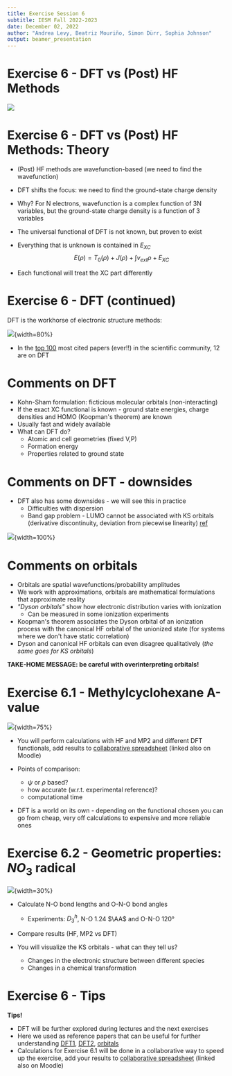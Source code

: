 ```yaml
---
title: Exercise Session 6
subtitle: IESM Fall 2022-2023
date: December 02, 2022
author: "Andrea Levy, Beatriz Mouriño, Simon Dürr, Sophia Johnson" 
output: beamer_presentation
---
```


# Exercise 6 - DFT vs (Post) HF Methods


![](/data/iesm/img_slides/Ex6/goals.png) 


# Exercise 6 - DFT vs (Post) HF Methods: Theory

* (Post) HF methods are wavefunction-based (we need to find the wavefunction)
* DFT shifts the focus: we need to find the ground-state charge density
* Why? For N electrons, wavefunction is a complex function of 3N variables, but the ground-state charge density is a function of 3 variables

* The universal functional of DFT is not known, but proven to exist
* Everything that is unknown is contained in $E_{XC}$
$$E(\rho) = T_{0}(\rho) + J(\rho) + \int v_{ext}\rho + E_{XC}$$
* Each functional will treat the XC part differently

# Exercise 6 - DFT (continued)

DFT is the workhorse of electronic structure methods: 

![](/data/iesm/img_slides/Ex6/papermountain.png){width=80%}

* In the [top 100](https://www.nature.com/news/the-top-100-papers-1.16224) most cited papers (ever!!) in the scientific community, 12 are on DFT 



# Comments on DFT

* Kohn-Sham formulation: ficticious molecular orbitals (non-interacting)
* If the exact XC functional is known - ground state energies, charge densities and HOMO (Koopman's theorem) are known
* Usually fast and widely available
* What can DFT do?
	* Atomic and cell geometries (fixed V,P)
	* Formation energy
	* Properties related to ground state

# Comments on DFT - downsides

* DFT also has some downsides - we will see this in practice
	* Difficulties with dispersion
	* Band gap problem - LUMO cannot be associated with KS orbitals (derivative discontinuity, deviation from piecewise linearity) [ref](https://pubs.acs.org/doi/full/10.1021/ct2009363)

![](/data/iesm/img_slides/Ex6/pwl.jpeg){width=100%}


# Comments on orbitals

* Orbitals are spatial wavefunctions/probability amplitudes
* We work with approximations, orbitals are mathematical formulations that approximate reality
* *"Dyson orbitals"* show how electronic distribution varies with ionization
	* Can be measured in some ionization experiments
* Koopman's theorem associates the Dyson orbital of an ionization process with the canonical HF orbital of the unionized state (for systems where we don't have static correlation)
* Dyson and canonical HF orbitals can even disagree qualitatively (*the same goes for KS orbitals*)

**TAKE-HOME MESSAGE: be careful with overinterpreting orbitals!**


# Exercise 6.1 - Methylcyclohexane A-value

![](/data/iesm/img_slides/Ex6/MeC6H11conformers.png){width=75%}

* You will perform calculations with HF and MP2 and different DFT functionals, add results to [collaborative spreadsheet](https://docs.google.com/spreadsheets/d/1Yv4AvdKp-8laRF9-oGNbqaUAOvYGqgJF-sCjOWPguEw/edit#gid=0) (linked also on Moodle)
* Points of comparison: 
	* $\psi$ or $\rho$ based? 
	* how accurate (w.r.t. experimental reference)?
	* computational time

* DFT is a world on its own - depending on the functional chosen you can go from cheap, very off calculations to expensive and more reliable ones


# Exercise 6.2 - Geometric properties: $NO_{3}$ radical

![](/data/iesm/img_slides/Ex6/no3.png){width=30%}

* Calculate N-O bond lengths and O-N-O bond angles
	* Experiments: $D_{3}^{h}$, N-O 1.24 $\AA$ and O-N-O 120&deg;

* Compare results (HF, MP2 vs DFT)

* You will visualize the KS orbitals - what can they tell us?
	* Changes in the electronic structure between different species 
	* Changes in a chemical transformation


# Exercise 6 - Tips
**Tips!**

* DFT will be further explored during lectures and the next exercises
* Here we used as reference papers that can be useful for further understanding [DFT1](https://www.nature.com/articles/s41563-021-01013-3), [DFT2](https://aip.scitation.org/doi/10.1063/1.4869598#_i15), [orbitals](https://onlinelibrary.wiley.com/doi/full/10.1002/anie.201904609)
* Calculations for Exercise 6.1 will be done in a collaborative way to speed up the exercise, add your results to [collaborative spreadsheet](https://docs.google.com/spreadsheets/d/1Yv4AvdKp-8laRF9-oGNbqaUAOvYGqgJF-sCjOWPguEw/edit#gid=0) (linked also on Moodle)
